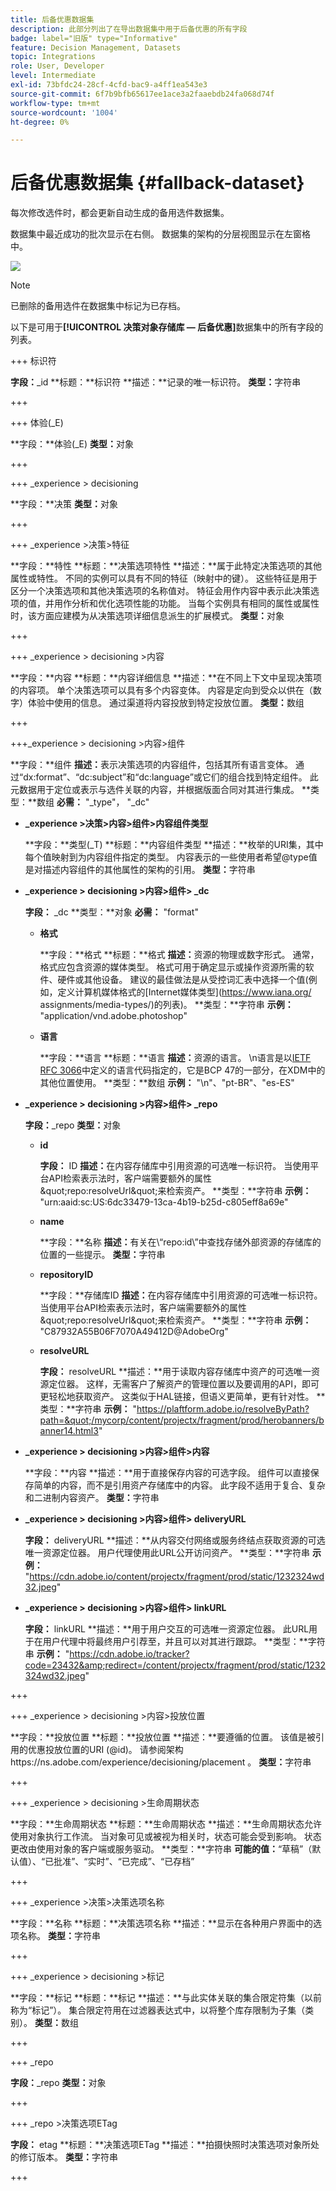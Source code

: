 ```yaml
---
title: 后备优惠数据集
description: 此部分列出了在导出数据集中用于后备优惠的所有字段
badge: label="旧版" type="Informative"
feature: Decision Management, Datasets
topic: Integrations
role: User, Developer
level: Intermediate
exl-id: 73bfdc24-28cf-4cfd-bac9-a4ff1ea543e3
source-git-commit: 6f7b9bfb65617ee1ace3a2faaebdb24fa068d74f
workflow-type: tm+mt
source-wordcount: '1004'
ht-degree: 0%

---
```


# 后备优惠数据集 {#fallback-dataset}

每次修改选件时，都会更新自动生成的备用选件数据集。

数据集中最近成功的批次显示在右侧。 数据集的架构的分层视图显示在左窗格中。

![](../assets/dataset-fallback.png)

>[!NOTE]
>
>已删除的备用选件在数据集中标记为已存档。

以下是可用于&#x200B;**[!UICONTROL 决策对象存储库 — 后备优惠]**&#x200B;数据集中的所有字段的列表。

+++ 标识符

**字段：**_id
**标题：**标识符
**描述：**记录的唯一标识符。
**类型：**&#x200B;字符串

+++

+++ 体验(_E)

**字段：**体验(_E)
**类型：**&#x200B;对象

+++

+++ _experience > decisioning

**字段：**决策
**类型：**&#x200B;对象

+++

+++ _experience >决策>特征

**字段：**特性
**标题：**决策选项特性
**描述：**属于此特定决策选项的其他属性或特性。 不同的实例可以具有不同的特征（映射中的键）。 这些特征是用于区分一个决策选项和其他决策选项的名称值对。 特征会用作内容中表示此决策选项的值，并用作分析和优化选项性能的功能。 当每个实例具有相同的属性或属性时，该方面应建模为从决策选项详细信息派生的扩展模式。
**类型：**&#x200B;对象

+++

<!--Field under Characteristics without title = additionalProperties? Desc = Value of the property. Type: string-->

+++ _experience > decisioning >内容

**字段：**内容
**标题：**内容详细信息
**描述：**在不同上下文中呈现决策项的内容项。 单个决策选项可以具有多个内容变体。 内容是定向到受众以供在（数字）体验中使用的信息。 通过渠道将内容投放到特定投放位置。
**类型：**&#x200B;数组

+++

+++_experience > decisioning >内容>组件

**字段：**组件
**描述：**&#x200B;表示决策选项的内容组件，包括其所有语言变体。 通过“dx:format”、“dc:subject”和“dc:language”或它们的组合找到特定组件。 此元数据用于定位或表示与选件关联的内容，并根据版面合同对其进行集成。
**类型：**数组
**必需：** &quot;_type&quot;， &quot;_dc&quot; <!--TBC?-->

* **_experience >决策>内容>组件>内容组件类型**

  **字段：**类型(_T)
  **标题：**内容组件类型
  **描述：**枚举的URI集，其中每个值映射到为内容组件指定的类型。 内容表示的一些使用者希望@type值是对描述内容组件的其他属性的架构的引用。
  **类型：**&#x200B;字符串

* **_experience > decisioning >内容>组件> _dc**

  **字段：** _dc
  **类型：**对象
  **必需：** &quot;format&quot;

   * **格式**

     **字段：**格式
     **标题：**格式
     **描述：**&#x200B;资源的物理或数字形式。 通常，格式应包含资源的媒体类型。 格式可用于确定显示或操作资源所需的软件、硬件或其他设备。 建议的最佳做法是从受控词汇表中选择一个值(例如，定义计算机媒体格式的[Internet媒体类型]&#x200B;(https://www.iana.org/ assignments/media-types/)的列表)。
     **类型：**字符串
     **示例：** &quot;application/vnd.adobe.photoshop&quot;

   * **语言**

     **字段：**语言
     **标题：**语言
     **描述：**&#x200B;资源的语言。 \n语言是以[IETF RFC 3066](https://www.ietf.org/rfc/rfc3066.txt)中定义的语言代码指定的，它是BCP 47的一部分，在XDM中的其他位置使用。
     **类型：**数组
     **示例：** &quot;\n&quot;、&quot;pt-BR&quot;、&quot;es-ES&quot;

* **_experience > decisioning >内容>组件> _repo**

  **字段：**_repo
  **类型：**&#x200B;对象

   * **id**

     **字段：** ID
     **描述：**&#x200B;在内容存储库中引用资源的可选唯一标识符。 当使用平台API检索表示法时，客户端需要额外的属性\&quot;repo:resolveUrl\&quot;来检索资产。
     **类型：**字符串
     **示例：** &quot;urn:aaid:sc:US:6dc33479-13ca-4b19-b25d-c805eff8a69e&quot;

   * **name**

     **字段：**名称
     **描述：**&#x200B;有关在\“repo:id\”中查找存储外部资源的存储库的位置的一些提示。
     **类型：**&#x200B;字符串

   * **repositoryID**

     **字段：**存储库ID
     **描述：**&#x200B;在内容存储库中引用资源的可选唯一标识符。 当使用平台API检索表示法时，客户端需要额外的属性\&quot;repo:resolveUrl\&quot;来检索资产。
     **类型：**字符串
     **示例：** &quot;C87932A55B06F7070A49412D@AdobeOrg&quot;

   * **resolveURL**

     **字段：** resolveURL
     **描述：**用于读取内容存储库中资产的可选唯一资源定位器。 这样，无需客户了解资产的管理位置以及要调用的API，即可更轻松地获取资产。 这类似于HAL链接，但语义更简单，更有针对性。
     **类型：**字符串
     **示例：** &quot;https://plaftform.adobe.io/resolveByPath?path=&quot;/mycorp/content/projectx/fragment/prod/herobanners/banner14.html3&quot;

* **_experience > decisioning >内容>组件>内容**

  **字段：**内容
  **描述：**用于直接保存内容的可选字段。 组件可以直接保存简单的内容，而不是引用资产存储库中的内容。 此字段不适用于复合、复杂和二进制内容资产。
  **类型：**&#x200B;字符串

* **_experience > decisioning >内容>组件> deliveryURL**

  **字段：** deliveryURL
  **描述：**从内容交付网络或服务终结点获取资源的可选唯一资源定位器。 用户代理使用此URL公开访问资产。
  **类型：**字符串
  **示例：** &quot;https://cdn.adobe.io/content/projectx/fragment/prod/static/1232324wd32.jpeg&quot;

* **_experience > decisioning >内容>组件> linkURL**

  **字段：** linkURL
  **描述：**用于用户交互的可选唯一资源定位器。 此URL用于在用户代理中将最终用户引荐至，并且可以对其进行跟踪。
  **类型：**字符串
  **示例：** &quot;https://cdn.adobe.io/tracker?code=23432&amp;redirect=/content/projectx/fragment/prod/static/1232324wd32.jpeg&quot;

+++

+++ _experience > decisioning >内容>投放位置

**字段：**投放位置
**标题：**投放位置
**描述：**要遵循的位置。 该值是被引用的优惠投放位置的URI (@id)。 请参阅架构https://ns.adobe.com/experience/decisioning/placement 。
**类型：**&#x200B;字符串

+++ 

+++ _experience > decisioning >生命周期状态

**字段：**生命周期状态
**标题：**生命周期状态
**描述：**生命周期状态允许使用对象执行工作流。 当对象可见或被视为相关时，状态可能会受到影响。 状态更改由使用对象的客户端或服务驱动。
**类型：**字符串
**可能的值：**“草稿”（默认值）、“已批准”、“实时”、“已完成”、“已存档”

+++

+++ _experience >决策>决策选项名称

**字段：**名称
**标题：**决策选项名称
**描述：**显示在各种用户界面中的选项名称。
**类型：**&#x200B;字符串

+++

+++ _experience > decisioning >标记

**字段：**标记
**标题：**标记
**描述：**与此实体关联的集合限定符集（以前称为“标记”）。 集合限定符用在过滤器表达式中，以将整个库存限制为子集（类别）。
**类型：**&#x200B;数组

+++

<!--Field without name under collection qualifiers: Description: An identifier of a collection qualifier object. The value is the @id of the collection qualifier that is referenced. See tag schema: https://ns.adobe.com/experience/decisioning/tag. Type: string-->

+++ _repo

**字段：**_repo
**类型：**&#x200B;对象

+++

+++ _repo >决策选项ETag

**字段：** etag
**标题：**决策选项ETag
**描述：**拍摄快照时决策选项对象所处的修订版本。
**类型：**&#x200B;字符串

+++

